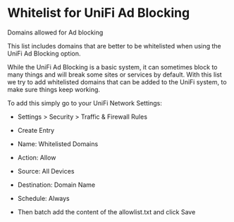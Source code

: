 # Whitelist for UniFi Ad Blocking

Domains allowed for Ad blocking

This list includes domains that are better to be whitelisted when using the UniFi Ad Blocking option.

While the UniFi Ad Blocking is a basic system, it can sometimes block to many things and will break some sites or services by default. With this list we try to add whitelisted domains that can be added to the UniFi system, to make sure things keep working.

To add this simply go to your UniFi Network Settings:

- Settings > Security > Traffic & Firewall Rules
- Create Entry

- Name: Whitelisted Domains
- Action: Allow
- Source: All Devices
- Destination: Domain Name
- Schedule: Always
- Then batch add the content of the allowlist.txt and click Save
